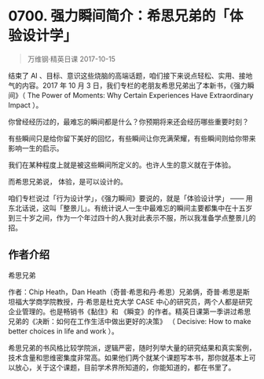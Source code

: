 # 0700. 强力瞬间简介：希思兄弟的「体验设计学」
> 万维钢·精英日课
2017-10-15

结束了 AI 、目标、意识这些烧脑的高端话题，咱们接下来说点轻松、实用、接地气的内容。2017 年 10 月 3 日，我们专栏的老朋友希思兄弟出了本新书，《强力瞬间》（ The Power of Moments: Why Certain Experiences Have Extraordinary Impact ）。

你曾经经历过的，最难忘的瞬间都是什么？你预期将来还会经历哪些重要时刻？

有些瞬间只是给你留下美好的回忆，有些瞬间让你充满荣耀，有些瞬间则给你带来影响一生的启示。

我们在某种程度上就是被这些瞬间所定义的。也许人生的意义就在于体验。

而希思兄弟说， 体验，是可以设计的。

咱们专栏说过「行为设计学」，《强力瞬间》要说的，就是「体验设计学」 —— 用东北话说，这叫「整景儿」。有统计说人一生中最难忘的瞬间主要都集中在十五岁到三十岁之间，作为一个年过四十的人我对此表示不服，所以我准备学点整景儿的招。 

## 作者介绍
希思兄弟

作者：Chip Heath，Dan Heath（奇普·希思和丹·希思）兄弟俩，奇普·希思是斯坦福大学商学院教授，丹·希思是杜克大学 CASE 中心的研究员，两个人都是研究企业管理的。也是畅销书《黏住》和 《瞬变》的作者。精英日课第一季讲过希思兄弟的《决断：如何在工作生活中做出更好的决策》 （ Decisive: How to make better choices in life and work ）。

希思兄弟的书风格比较学院派，逻辑严密，随时列举大量的研究结果和真实案例，技术含量和思维密集度非常高。如果他们两个就某个课题写本书，那你就基本上可以放心，关于这个课题，目前学术界所知道的，你能知道的，都在书里了。
